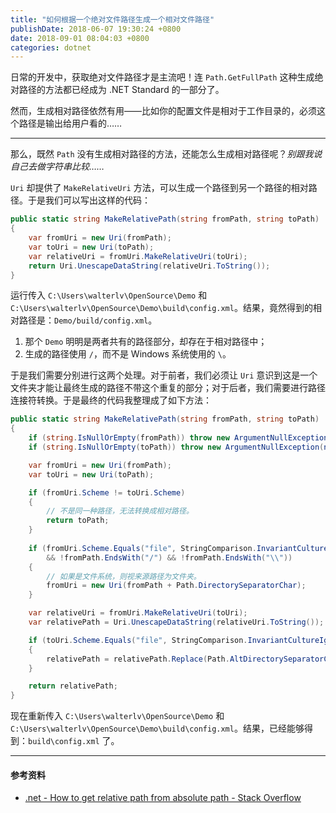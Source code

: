 ```yaml
---
title: "如何根据一个绝对文件路径生成一个相对文件路径"
publishDate: 2018-06-07 19:30:24 +0800
date: 2018-09-01 08:04:03 +0800
categories: dotnet
---
```


日常的开发中，获取绝对文件路径才是主流吧！连 `Path.GetFullPath` 这种生成绝对路径的方法都已经成为 .NET Standard 的一部分了。

然而，生成相对路径依然有用——比如你的配置文件是相对于工作目录的，必须这个路径是输出给用户看的……

---

那么，既然 `Path` 没有生成相对路径的方法，还能怎么生成相对路径呢？*别跟我说自己去做字符串比较……*

`Uri` 却提供了 `MakeRelativeUri` 方法，可以生成一个路径到另一个路径的相对路径。于是我们可以写出这样的代码：

```csharp
public static string MakeRelativePath(string fromPath, string toPath)
{
    var fromUri = new Uri(fromPath);
    var toUri = new Uri(toPath);
    var relativeUri = fromUri.MakeRelativeUri(toUri);
    return Uri.UnescapeDataString(relativeUri.ToString());
}
```

运行传入 `C:\Users\walterlv\OpenSource\Demo` 和 `C:\Users\walterlv\OpenSource\Demo\build\config.xml`。结果，竟然得到的相对路径是：`Demo/build/config.xml`。

1. 那个 `Demo` 明明是两者共有的路径部分，却存在于相对路径中；
1. 生成的路径使用 `/`，而不是 Windows 系统使用的 `\`。

于是我们需要分别进行这两个处理。对于前者，我们必须让 `Uri` 意识到这是一个文件夹才能让最终生成的路径不带这个重复的部分；对于后者，我们需要进行路径连接符转换。于是最终的代码我整理成了如下方法：

```csharp
public static string MakeRelativePath(string fromPath, string toPath)
{
    if (string.IsNullOrEmpty(fromPath)) throw new ArgumentNullException(nameof(fromPath));
    if (string.IsNullOrEmpty(toPath)) throw new ArgumentNullException(nameof(toPath));

    var fromUri = new Uri(fromPath);
    var toUri = new Uri(toPath);

    if (fromUri.Scheme != toUri.Scheme)
    {
        // 不是同一种路径，无法转换成相对路径。
        return toPath;
    }
    
    if (fromUri.Scheme.Equals("file", StringComparison.InvariantCultureIgnoreCase)
        && !fromPath.EndsWith("/") && !fromPath.EndsWith("\\"))
    {
        // 如果是文件系统，则视来源路径为文件夹。
        fromUri = new Uri(fromPath + Path.DirectorySeparatorChar);
    }

    var relativeUri = fromUri.MakeRelativeUri(toUri);
    var relativePath = Uri.UnescapeDataString(relativeUri.ToString());

    if (toUri.Scheme.Equals("file", StringComparison.InvariantCultureIgnoreCase))
    {
        relativePath = relativePath.Replace(Path.AltDirectorySeparatorChar, Path.DirectorySeparatorChar);
    }

    return relativePath;
}
```

现在重新传入 `C:\Users\walterlv\OpenSource\Demo` 和 `C:\Users\walterlv\OpenSource\Demo\build\config.xml`。结果，已经能够得到：`build\config.xml` 了。

---

#### 参考资料

- [.net - How to get relative path from absolute path - Stack Overflow](https://stackoverflow.com/q/275689/6233938)
